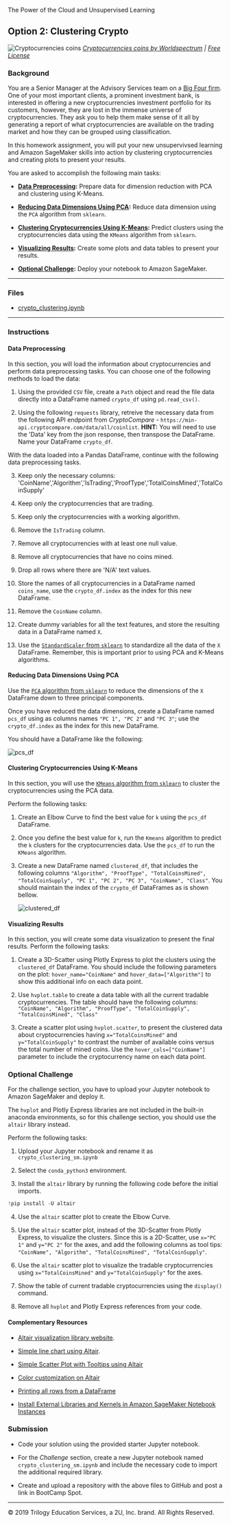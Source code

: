 The Power of the Cloud and Unsupervised Learning


## Option 2: Clustering Crypto

![Cryptocurrencies coins](Images/cryptocurrencies-coins.jpg)
_[Cryptocurrencies coins by Worldspectrum](https://www.pexels.com/@worldspectrum?utm_content=attributionCopyText&utm_medium=referral&utm_source=pexels) | [Free License](https://www.pexels.com/photo-license/)_

### Background

You are a Senior Manager at the Advisory Services team on a [Big Four firm](https://en.wikipedia.org/wiki/Big_Four_accounting_firms). One of your most important clients, a prominent investment bank, is interested in offering a new cryptocurrencies investment portfolio for its customers, however, they are lost in the immense universe of cryptocurrencies. They ask you to help them make sense of it all by generating a report of what cryptocurrencies are available on the trading market and how they can be grouped using classification.  

In this homework assignment, you will put your new unsupervivsed learning and Amazon SageMaker skills into action by clustering cryptocurrencies and creating plots to present your results.

You are asked to accomplish the following main tasks:

* **[Data Preprocessing](#Data-Preprocessing):** Prepare data for dimension reduction with PCA and clustering using K-Means.

* **[Reducing Data Dimensions Using PCA](#Reducing-Data-Dimensions-Using-PCA):** Reduce data dimension using the `PCA` algorithm from `sklearn`.

* **[Clustering Cryptocurrencies Using K-Means](#Clustering-Cryptocurrencies-Using-K-Means):** Predict clusters using the cryptocurrencies data using the `KMeans` algorithm from `sklearn`.

* **[Visualizing Results](#Visualizing-Results):** Create some plots and data tables to present your results.

* **[Optional Challenge](#Optional-Challenge):** Deploy your notebook to Amazon SageMaker.

---

### Files

* [crypto_clustering.ipynb](Starter_Files/crypto_clustering.ipynb)

---

### Instructions

#### Data Preprocessing

In this section, you will load the information about cryptocurrencies and perform data preprocessing tasks.  You can choose one of the following methods to load the data:

1. Using the provided `CSV` file, create a `Path` object and read the file data directly into a DataFrame named `crypto_df` using `pd.read_csv()`.

2. Using the following `requests` library, retreive the necessary data from the following API endpoint from _CryptoCompare_ - `https://min-api.cryptocompare.com/data/all/coinlist`.  __HINT:__ You will need to use the 'Data' key from the json response, then transpose the DataFrame. Name your DataFrame `crypto_df`.

With the data loaded into a Pandas DataFrame, continue with the following data preprocessing tasks.

3. Keep only the necessary columns: 'CoinName','Algorithm','IsTrading','ProofType','TotalCoinsMined','TotalCoinSupply'

4. Keep only the cryptocurrencies that are trading.

5. Keep only the cryptocurrencies with a working algorithm.

6. Remove the `IsTrading` column.

7. Remove all cryptocurrencies with at least one null value.

8. Remove all cryptocurrencies that have no coins mined.

9. Drop all rows where there are 'N/A' text values.

10. Store the names of all cryptocurrencies in a DataFrame named `coins_name`, use the `crypto_df.index` as the index for this new DataFrame.

11. Remove the `CoinName` column.

12. Create dummy variables for all the text features, and store the resulting data in a DataFrame named `X`.

13. Use the [`StandardScaler` from `sklearn`](https://scikit-learn.org/stable/modules/generated/sklearn.preprocessing.StandardScaler.html) to standardize all the data of the `X` DataFrame. Remember, this is important prior to using PCA and K-Means algorithms.

#### Reducing Data Dimensions Using PCA

Use the [`PCA` algorithm from `sklearn`](https://scikit-learn.org/stable/modules/generated/sklearn.decomposition.PCA.html) to reduce the dimensions of the `X` DataFrame down to three principal components.

Once you have reduced the data dimensions, create a DataFrame named `pcs_df` using as columns names `"PC 1", "PC 2"` and `"PC 3"`;  use the `crypto_df.index` as the index for this new DataFrame.

You should have a DataFrame like the following:

![pcs_df](Images/pcs_df.png)

#### Clustering Cryptocurrencies Using K-Means

In this section, you will use the [`KMeans` algorithm from `sklearn`](https://scikit-learn.org/stable/modules/generated/sklearn.cluster.KMeans.html) to cluster the cryptocurrencies using the PCA data.

Perform the following tasks:

1. Create an Elbow Curve to find the best value for `k` using the `pcs_df` DataFrame.

2. Once you define the best value for `k`, run the `Kmeans` algorithm to predict the `k` clusters for the cryptocurrencies data. Use the `pcs_df` to run the `KMeans` algorithm.

3. Create a new DataFrame named `clustered_df`, that includes the following columns `"Algorithm", "ProofType", "TotalCoinsMined", "TotalCoinSupply", "PC 1", "PC 2", "PC 3", "CoinName", "Class"`. You should maintain the index of the `crypto_df` DataFrames as is shown bellow.

    ![clustered_df](Images/clustered_df.png)

#### Visualizing Results

In this section, you will create some data visualization to present the final results. Perform the following tasks:

1. Create a 3D-Scatter using Plotly Express to plot the clusters using the `clustered_df` DataFrame. You should include the following parameters on the plot: `hover_name="CoinName"` and `hover_data=["Algorithm"]` to show this additional info on each data point.

2. Use `hvplot.table` to create a data table with all the current tradable cryptocurrencies. The table should have the following columns: `"CoinName", "Algorithm", "ProofType", "TotalCoinSupply", "TotalCoinsMined", "Class"`

3. Create a scatter plot using `hvplot.scatter`, to present the clustered data about cryptocurrencies having `x="TotalCoinsMined"` and `y="TotalCoinSupply"` to contrast the number of available coins versus the total number of mined coins. Use the `hover_cols=["CoinName"]` parameter to include the cryptocurrency name on each data point.

### Optional Challenge

For the challenge section, you have to upload your Jupyter notebook to Amazon SageMaker and deploy it.

The `hvplot` and Plotly Express libraries are not included in the built-in anaconda environments, so for this challenge section, you should use the `altair` library instead.

Perform the following tasks:

1. Upload your Jupyter notebook and rename it as `crypto_clustering_sm.ipynb`

2. Select the `conda_python3` environment.

3. Install the `altair` library by running the following code before the initial imports.

  ```python
  !pip install -U altair
  ```

4. Use the `altair` scatter plot to create the Elbow Curve.

5. Use the `altair` scatter plot, instead of the 3D-Scatter from Plotly Express, to visualize the clusters. Since this is a 2D-Scatter, use `x="PC 1"` and `y="PC 2"` for the axes, and add the following columns as tool tips: `"CoinName", "Algorithm", "TotalCoinsMined", "TotalCoinSupply"`.

6. Use the `altair` scatter plot to visualize the tradable cryptocurrencies using  `x="TotalCoinsMined"` and `y="TotalCoinSupply"` for the axes.

7. Show the table of current tradable cryptocurrencies using the `display()` command.

8. Remove all `hvplot` and Plotly Express references from your code.

#### Complementary Resources

* [Altair visualization library website](https://altair-viz.github.io/).

* [Simple line chart using Altair](https://altair-viz.github.io/gallery/simple_line_chart.html).

* [Simple Scatter Plot with Tooltips using Altair](https://altair-viz.github.io/gallery/scatter_tooltips.html)

* [Color customization on Altair](https://github.com/altair-viz/altair/issues/921#issuecomment-395416682)

* [Printing all rows from a DataFrame](https://stackoverflow.com/a/30691921/4325668)

* [Install External Libraries and Kernels in Amazon SageMaker Notebook Instances](https://docs.aws.amazon.com/sagemaker/latest/dg/nbi-add-external.html)

### Submission

* Code your solution using the provided starter Jupyter notebook.

* For the _Challenge_ section, create a new Jupyter notebook named `crypto_clustering_sm.ipynb` and include the necessary code to import the additional required library.

* Create and upload a repository with the above files to GitHub and post a link in BootCamp Spot.

---

© 2019 Trilogy Education Services, a 2U, Inc. brand. All Rights Reserved.
